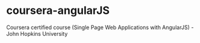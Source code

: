 # coursera-angularJS
Coursera certified course (Single Page Web Applications with AngularJS) - John Hopkins University 

